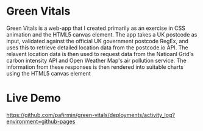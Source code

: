 # Green Vitals

Green Vitals is a web-app that I created primarily as an exercise in CSS animation and the HTML5 canvas element.
The app takes a UK postcode as input, validated against the official UK government postcode RegEx, and uses this
to retrieve detailed location data from the postcode.io API. The relavent location data is then used to request 
data from the Natioanl Grid's carbon intensity API and Open Weather Map's air pollution service. The information 
from these responses is then rendered into suitable charts using the HTML5 canvas element

# Live Demo

https://github.com/pafirmin/green-vitals/deployments/activity_log?environment=github-pages

